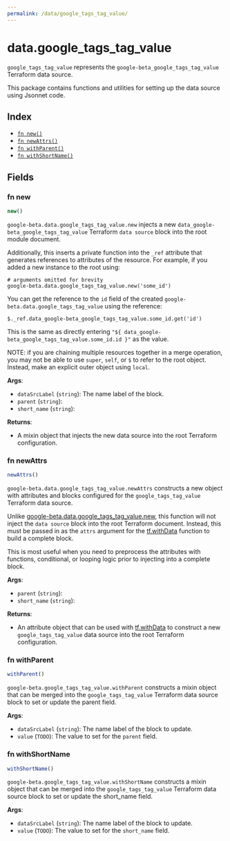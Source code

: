```yaml
---
permalink: /data/google_tags_tag_value/
---
```


# data.google_tags_tag_value

`google_tags_tag_value` represents the `google-beta_google_tags_tag_value` Terraform data source.



This package contains functions and utilities for setting up the data source using Jsonnet code.


## Index

* [`fn new()`](#fn-new)
* [`fn newAttrs()`](#fn-newattrs)
* [`fn withParent()`](#fn-withparent)
* [`fn withShortName()`](#fn-withshortname)

## Fields

### fn new

```ts
new()
```


`google-beta.data.google_tags_tag_value.new` injects a new `data_google-beta_google_tags_tag_value` Terraform `data source`
block into the root module document.

Additionally, this inserts a private function into the `_ref` attribute that generates references to attributes of the
resource. For example, if you added a new instance to the root using:

    # arguments omitted for brevity
    google-beta.data.google_tags_tag_value.new('some_id')

You can get the reference to the `id` field of the created `google-beta.data.google_tags_tag_value` using the reference:

    $._ref.data_google-beta_google_tags_tag_value.some_id.get('id')

This is the same as directly entering `"${ data_google-beta_google_tags_tag_value.some_id.id }"` as the value.

NOTE: if you are chaining multiple resources together in a merge operation, you may not be able to use `super`, `self`,
or `$` to refer to the root object. Instead, make an explicit outer object using `local`.

**Args**:
  - `dataSrcLabel` (`string`): The name label of the block.
  - `parent` (`string`): 
  - `short_name` (`string`): 

**Returns**:
- A mixin object that injects the new data source into the root Terraform configuration.


### fn newAttrs

```ts
newAttrs()
```


`google-beta.data.google_tags_tag_value.newAttrs` constructs a new object with attributes and blocks configured for the `google_tags_tag_value`
Terraform data source.

Unlike [google-beta.data.google_tags_tag_value.new](#fn-googletagstagvaluenew), this function will not inject the `data source`
block into the root Terraform document. Instead, this must be passed in as the `attrs` argument for the
[tf.withData](https://github.com/tf-libsonnet/core/tree/main/docs#fn-withdata) function to build a complete block.

This is most useful when you need to preprocess the attributes with functions, conditional, or looping logic prior to
injecting into a complete block.

**Args**:
  - `parent` (`string`): 
  - `short_name` (`string`): 

**Returns**:
  - An attribute object that can be used with [tf.withData](https://github.com/tf-libsonnet/core/tree/main/docs#fn-withdata) to construct a new `google_tags_tag_value` data source into the root Terraform configuration.


### fn withParent

```ts
withParent()
```

`google-beta.google_tags_tag_value.withParent` constructs a mixin object that can be merged into the `google_tags_tag_value`
Terraform data source block to set or update the parent field.



**Args**:
  - `dataSrcLabel` (`string`): The name label of the block to update.
  - `value` (`TODO`): The value to set for the `parent` field.


### fn withShortName

```ts
withShortName()
```

`google-beta.google_tags_tag_value.withShortName` constructs a mixin object that can be merged into the `google_tags_tag_value`
Terraform data source block to set or update the short_name field.



**Args**:
  - `dataSrcLabel` (`string`): The name label of the block to update.
  - `value` (`TODO`): The value to set for the `short_name` field.
